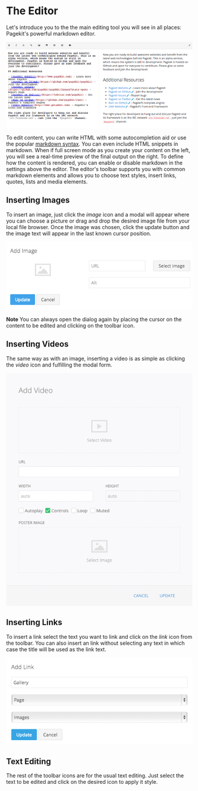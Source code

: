 # The Editor
Let's introduce you to the the main editing tool you will see in all places: Pagekit's powerful markdown editor.

![Markdown editor](assets/editor.png)

To edit content, you can write HTML with some autocompletion aid or use the popular [markdown syntax](http://daringfireball.net/projects/markdown/syntax). You can even include HTML snippets in markdown. When if full screen mode as you create your content on the left, you will see a real-time preview of the final output on the right. To define how the content is rendered, you can enable or disable markdown in the settings above the editor. The editor's toolbar supports you with common markdown elements and allows you to choose text styles, insert links, quotes, lists and media elements.

## Inserting Images
To insert an image, just click the _image_ icon and a modal will appear where you can choose a picture or drag and drop the desired image file from your local file browser. Once the image was chosen, click the update button and the image text will appear in the last known cursor position.

![Adding an image](assets/editor-image.png)

**Note** You can always open the dialog again by placing the cursor on the content to be edited and clicking on the toolbar icon.

## Inserting Videos
The same way as with an image, inserting a video is as simple as clicking the _video_ icon and fulfilling the modal form.

![Adding a video](assets/editor-video.png)

## Inserting Links
To insert a link select the text you want to link and click on the _link_ icon from the toolbar. You can also insert an link without selecting any text in which case the title will be used as the link text.

![Adding a link](assets/editor-link.png)

## Text Editing
The rest of the toolbar icons are for the usual text editing. Just select the text to be edited and click on the desired icon to apply it style.
